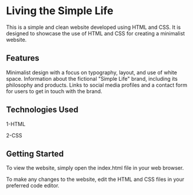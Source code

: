 <h1>Living the Simple Life</h1>

<p>This is a simple and clean website developed using HTML and CSS. It is designed to showcase the use of HTML and CSS for creating a minimalist website.</p>

<h2>Features</h2>
<p>
Minimalist design with a focus on typography, layout, and use of white space.
Information about the fictional "Simple Life" brand, including its philosophy and products.
Links to social media profiles and a contact form for users to get in touch with the brand.
</p>



<h2>Technologies Used</h2>
<p>
1-HTML</p>
<p>2-CSS</p>

<h2>Getting Started</h2>

<p>To view the website, simply open the index.html file in your web browser.</p>
<p>To make any changes to the website, edit the HTML and CSS files in your preferred code editor.</p>

